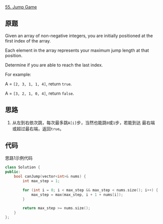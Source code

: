 [55. Jump Game](https://leetcode.com/problems/jump-game/)

原题
----

Given an array of non-negative integers, you are initially positioned
at the first index of the array.

Each element in the array represents your maximum jump length at that
position.

Determine if you are able to reach the last index.

For example:

A = `[2, 3, 1, 1, 4]`, return `true`.

A = `[3, 2, 1, 0, 4]`, return `false`.

思路
----

1. 从左到右依次跳，每次最多跳`A[i]`步，当然也能跳`0`或`1`步，若能到达
   最右端或超过最右端，返回`true`。
   
代码
----

思路1示例代码

```C++
class Solution {
public:
	bool canJump(vector<int>& nums) {
		int max_step = 1;
		
		for (int i = 0; i < max_step && max_step < nums.size(); i++) {
			max_step = max(max_step, i + 1 + nums[i]);
		}
		
		return max_step >= nums.size();
	}
};
```
